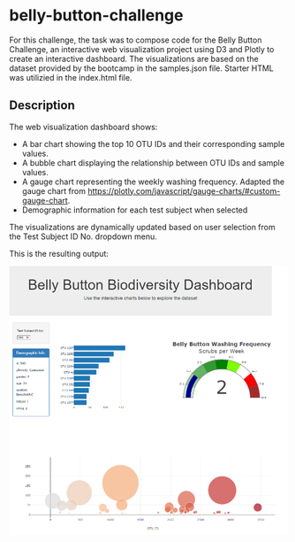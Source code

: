 # belly-button-challenge

For this challenge, the task was to compose code for the Belly Button Challenge, an interactive web visualization project using D3 and Plotly to create an interactive dashboard. The visualizations are based on the dataset provided by the bootcamp in the samples.json file. Starter HTML was utilizied in the index.html file.

## Description

The web visualization dashboard shows:

- A bar chart showing the top 10 OTU IDs and their corresponding sample values.
- A bubble chart displaying the relationship between OTU IDs and sample values.
- A gauge chart representing the weekly washing frequency. Adapted the gauge chart from https://plotly.com/javascript/gauge-charts/#custom-gauge-chart. 
- Demographic information for each test subject when selected

The visualizations are dynamically updated based on user selection from the Test Subject ID No. dropdown menu.

This is the resulting output:

![Belly Button Dashboard](./Output/Dashboard.png)

